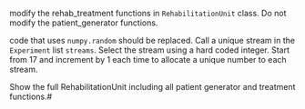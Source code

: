 modify the rehab_treatment  functions in  `RehabilitationUnit` class. Do not modify the patient_generator functions.

code that uses `numpy.random` should be replaced. Call a unique stream in the `Experiment` list `streams`. Select the stream using a hard coded integer. Start from 17 and increment by 1 each time to allocate a unique number to each stream. 

Show the full RehabilitationUnit including all patient generator and treatment functions.#